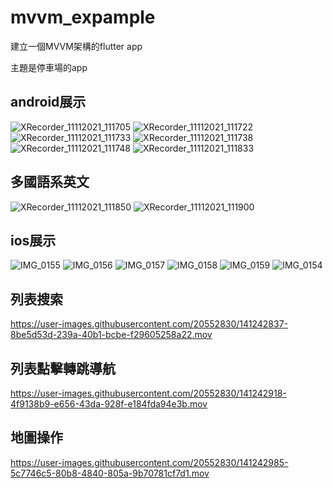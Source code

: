 # mvvm_expample

建立一個MVVM架構的flutter app

主題是停車場的app

## android展示


![XRecorder_11112021_111705](https://user-images.githubusercontent.com/20552830/141241272-2615fb39-e94a-4319-9530-b2097c30f4fe.jpg)
![XRecorder_11112021_111722](https://user-images.githubusercontent.com/20552830/141241286-48cef459-ac49-40de-b0a2-766b763e326a.jpg)
![XRecorder_11112021_111733](https://user-images.githubusercontent.com/20552830/141241302-0f0ce5b5-9c87-4f7f-9caf-8b664873aa36.jpg)
![XRecorder_11112021_111738](https://user-images.githubusercontent.com/20552830/141241305-056f34ca-f61a-4833-9710-03fe1e3512cd.jpg)
![XRecorder_11112021_111748](https://user-images.githubusercontent.com/20552830/141241310-2e988651-5ac3-4b6f-806c-554863da388b.jpg)
![XRecorder_11112021_111833](https://user-images.githubusercontent.com/20552830/141241311-9b5128b5-2c6b-4abd-be66-24a6ea5cb8ca.jpg)

## 多國語系英文

![XRecorder_11112021_111850](https://user-images.githubusercontent.com/20552830/141241345-a02cf214-df62-48df-8e49-1dd36b9d4683.jpg)
![XRecorder_11112021_111900](https://user-images.githubusercontent.com/20552830/141241361-4bc367ca-bc6c-4cf0-be4a-7b75c6b8e937.jpg)

## ios展示

![IMG_0155](https://user-images.githubusercontent.com/20552830/141241451-d3b03cdc-4f98-4ddf-a07c-7d8572e85455.PNG)
![IMG_0156](https://user-images.githubusercontent.com/20552830/141241454-7c1ea3e5-895d-4024-94ad-2debcc458f95.PNG)
![IMG_0157](https://user-images.githubusercontent.com/20552830/141241465-8a15251d-f2ca-4b9b-bf8a-67624b9fe057.PNG)
![IMG_0158](https://user-images.githubusercontent.com/20552830/141241472-4dd2171f-dcfe-4b94-97bc-5b21ae8a9c9c.PNG)
![IMG_0159](https://user-images.githubusercontent.com/20552830/141241477-60c61fdb-7704-4d99-8962-574113bc47f2.PNG)
![IMG_0154](https://user-images.githubusercontent.com/20552830/141241440-bfd609d7-9099-489b-a501-acc6eda00e60.PNG)

## 列表搜索

https://user-images.githubusercontent.com/20552830/141242837-8be5d53d-239a-40b1-bcbe-f29605258a22.mov

## 列表點擊轉跳導航

https://user-images.githubusercontent.com/20552830/141242918-4f9138b9-e656-43da-928f-e184fda94e3b.mov

## 地圖操作

https://user-images.githubusercontent.com/20552830/141242985-5c7746c5-80b8-4840-805a-9b70781cf7d1.mov






